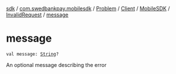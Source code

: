 [sdk](../../../../../index.md) / [com.swedbankpay.mobilesdk](../../../../index.md) / [Problem](../../../index.md) / [Client](../../index.md) / [MobileSDK](../index.md) / [InvalidRequest](index.md) / [message](./message.md)

# message

`val message: `[`String`](https://kotlinlang.org/api/latest/jvm/stdlib/kotlin/-string/index.html)`?`

An optional message describing the error

